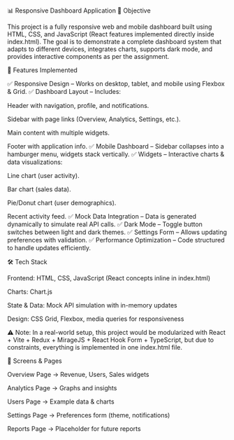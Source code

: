 📊 Responsive Dashboard Application
📌 Objective

This project is a fully responsive web and mobile dashboard built using HTML, CSS, and JavaScript (React features implemented directly inside index.html).
The goal is to demonstrate a complete dashboard system that adapts to different devices, integrates charts, supports dark mode, and provides interactive components as per the assignment.

🚀 Features Implemented

✅ Responsive Design – Works on desktop, tablet, and mobile using Flexbox & Grid.
✅ Dashboard Layout – Includes:

Header with navigation, profile, and notifications.

Sidebar with page links (Overview, Analytics, Settings, etc.).

Main content with multiple widgets.

Footer with application info.
✅ Mobile Dashboard – Sidebar collapses into a hamburger menu, widgets stack vertically.
✅ Widgets – Interactive charts & data visualizations:

Line chart (user activity).

Bar chart (sales data).

Pie/Donut chart (user demographics).

Recent activity feed.
✅ Mock Data Integration – Data is generated dynamically to simulate real API calls.
✅ Dark Mode – Toggle button switches between light and dark themes.
✅ Settings Form – Allows updating preferences with validation.
✅ Performance Optimization – Code structured to handle updates efficiently.

🛠️ Tech Stack

Frontend: HTML, CSS, JavaScript (React concepts inline in index.html)

Charts: Chart.js

State & Data: Mock API simulation with in-memory updates

Design: CSS Grid, Flexbox, media queries for responsiveness

⚠️ Note: In a real-world setup, this project would be modularized with React + Vite + Redux + MirageJS + React Hook Form + TypeScript, but due to constraints, everything is implemented in one index.html file.

📱 Screens & Pages

Overview Page → Revenue, Users, Sales widgets

Analytics Page → Graphs and insights

Users Page → Example data & charts

Settings Page → Preferences form (theme, notifications)

Reports Page → Placeholder for future reports
